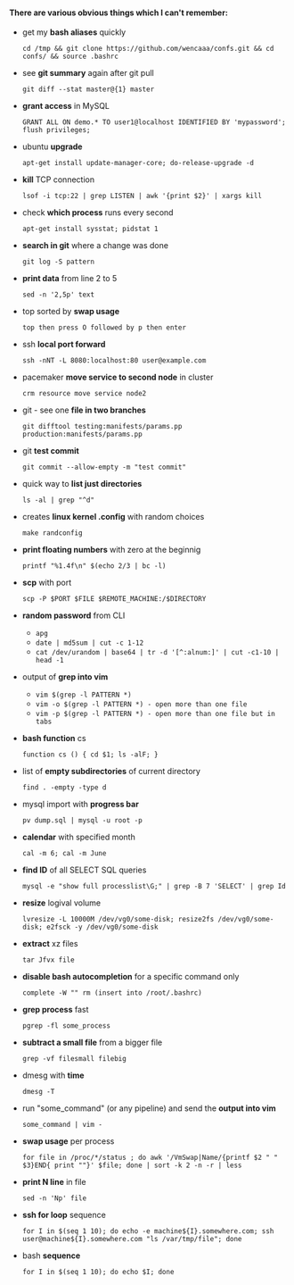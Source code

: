 #### There are various obvious things which I can't remember:

* get my **bash aliases** quickly

  `cd /tmp && git clone https://github.com/wencaaa/confs.git && cd confs/ && source .bashrc`
  
* see **git summary** again after git pull

  `git diff --stat master@{1} master`
  
* **grant access** in MySQL
 
  `GRANT ALL ON demo.* TO user1@localhost IDENTIFIED BY 'mypassword'; flush privileges;`

* ubuntu **upgrade**
 
  `apt-get install update-manager-core; do-release-upgrade -d`

* **kill** TCP connection
 
  `lsof -i tcp:22 | grep LISTEN | awk '{print $2}' | xargs kill`

* check **which process** runs every second

  `apt-get install sysstat; pidstat 1`
  
* **search in git** where a change was done
 
  `git log -S pattern`

* **print data** from line 2 to 5
 
  ``sed -n '2,5p' text``

* top sorted by **swap usage**
 
  `top then press O followed by p then enter`

* ssh **local port forward**
 
  `ssh -nNT -L 8080:localhost:80 user@example.com`

* pacemaker **move service to second node** in cluster
 
  `crm resource move service node2`

* git - see one **file in two branches**
 
  `git difftool testing:manifests/params.pp production:manifests/params.pp`

* git **test commit**
 
  `git commit --allow-empty -m "test commit"`

* quick way to **list just directories**

  `ls -al | grep "^d"`
  
* creates **linux kernel .config** with random choices
 
  `make randconfig`

* **print floating numbers** with zero at the beginnig
 
  `printf "%1.4f\n" $(echo 2/3 | bc -l)`

* **scp** with port
  
  `scp -P $PORT $FILE $REMOTE_MACHINE:/$DIRECTORY`

* **random password** from CLI

  * `apg`
  * `date | md5sum | cut -c 1-12`
  * `cat /dev/urandom | base64 | tr -d '[^:alnum:]' | cut -c1-10 | head -1`
  
* output of **grep into vim**

  * `vim $(grep -l PATTERN *)`
  * `vim -o $(grep -l PATTERN *) - open more than one file`
  * `vim -p $(grep -l PATTERN *) - open more than one file but in tabs`

* **bash function** cs

  `function cs () { cd $1; ls -alF; }`
  
* list of **empty subdirectories** of current directory

  `find . -empty -type d`

* mysql import with **progress bar**

  `pv dump.sql | mysql -u root -p`

* **calendar** with specified month

  `cal -m 6; cal -m June`

* **find ID** of all SELECT SQL queries

  `mysql -e "show full processlist\G;" | grep -B 7 'SELECT' | grep Id`

* **resize** logival volume

  `lvresize -L 10000M /dev/vg0/some-disk; resize2fs /dev/vg0/some-disk; e2fsck -y /dev/vg0/some-disk`

* **extract** xz files

  `tar Jfvx file`

* **disable bash autocompletion** for a specific command only

  `complete -W "" rm (insert into /root/.bashrc)`

* **grep process** fast

  `pgrep -fl some_process`

* **subtract a small file** from a bigger file
  
  `grep -vf filesmall filebig`

* dmesg with **time**

  `dmesg -T`

* run "some_command" (or any pipeline) and send the **output into vim**

  `some_command | vim -`

* **swap usage** per process

  `for file in /proc/*/status ; do awk '/VmSwap|Name/{printf $2 " " $3}END{ print ""}' $file; done | sort -k 2 -n -r | less`

* **print N line** in file

  `sed -n 'Np' file`

* **ssh for loop** sequence

  `for I in $(seq 1 10); do echo -e machine${I}.somewhere.com; ssh user@machine${I}.somewhere.com "ls /var/tmp/file"; done`

* bash **sequence**

  `for I in $(seq 1 10); do echo $I; done`
